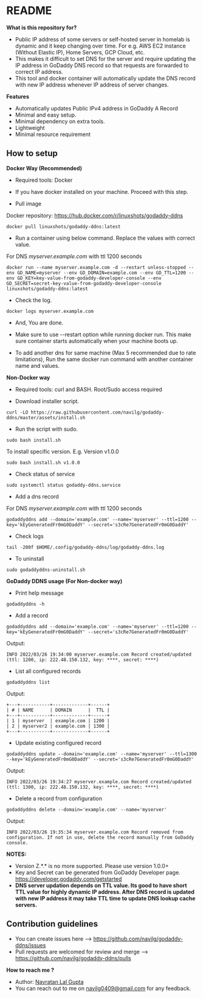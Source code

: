 # README #

**What is this repository for?**

* Public IP address of some servers or self-hosted server in homelab is dynamic and it keep changing over time. For e.g. AWS EC2 instance (Without Elastic IP), Home Servers, GCP Cloud, etc.
* This makes it difficult to set DNS for the server and require updating the IP address in GoDaddy DNS record so that requests are forwarded to correct IP address.
* This tool and docker container will automatically update the DNS record with new IP address whenever IP address of server changes.

**Features**

* Automatically updates Public IPv4 address in GoDaddy A Record
* Minimal and easy setup.
* Minimal dependency on extra tools.
* Lightweight
* Minimal resource requirement

## How to setup

**Docker Way (Recommended)**

* Required tools: Docker

* If you have docker installed on your machine. Proceed with this step.

* Pull image

Docker repository: https://hub.docker.com/r/linuxshots/godaddy-ddns

```
docker pull linuxshots/godaddy-ddns:latest
```

* Run a container using below command. Replace the values with correct value.

For DNS *myserver.example.com* with ttl 1200 seconds

```
docker run --name myserver.example.com -d --restart unless-stopped --env GD_NAME=myserver --env GD_DOMAIN=example.com --env GD_TTL=1200 --env GD_KEY=key-value-from-godaddy-developer-console --env GD_SECRET=secret-key-value-from-godaddy-developer-console linuxshots/godaddy-ddns:latest
```

* Check the log.

```
docker logs myserver.example.com
```

* And, You are done.

* Make sure to use --restart option while running docker run. This make sure container starts automatically when your machine boots up.

* To add another dns for same machine (Max 5 recommended due to rate limitations), Run the same docker run command with another container name and values.

**Non-Docker way**

* Required tools: curl and BASH. Root/Sudo access required

* Download installer script.

```
curl -LO https://raw.githubusercontent.com/navilg/godaddy-ddns/master/assets/install.sh
```

* Run the script with sudo.

```
sudo bash install.sh
```

To install specific version. E.g. Version v1.0.0

```
sudo bash install.sh v1.0.0
```

* Check status of service

```
sudo systemctl status godaddy-ddns.service
```

* Add a dns record

For DNS *myserver.example.com* with ttl 1200 seconds

```
godaddyddns add --domain='example.com' --name='myserver' --ttl=1200 --key='kEyGeneratedFr0mG0DaddY' --secret='s3cRe7GeneratedFr0mG0DaddY'
```

* Check logs

```
tail -200f $HOME/.config/godaddy-ddns/log/godaddy-ddns.log
```

* To uninstall

```
sudo godaddyddns-uninstall.sh
```

**GoDaddy DDNS usage (For Non-docker way)**

* Print help message

```
godaddyddns -h
```

* Add a record

```
godaddyddns add --domain='example.com' --name='myserver' --ttl=1200 --key='kEyGeneratedFr0mG0DaddY' --secret='s3cRe7GeneratedFr0mG0DaddY'
```

Output:

```
INFO 2022/03/26 19:34:00 myserver.example.com Record created/updated (ttl: 1200, ip: 222.48.150.132, key: ****, secret: ****)
```

* List all configured records

```
godaddyddns list
```

Output:

```
+---+-----------+-------------+------+
| # | NAME      | DOMAIN      |  TTL |
+---+-----------+-------------+------+
| 1 | myserver  | example.com | 1200 |
| 2 | myserver2 | example.com | 1300 |
+---+-----------+-------------+------+
```

* Update existing configured record

```
godaddyddns update --domain='example.com' --name='myserver' --ttl=1300 --key='kEyGeneratedFr0mG0DaddY' --secret='s3cRe7GeneratedFr0mG0DaddY'
```

Output:

```
INFO 2022/03/26 19:34:27 myserver.example.com Record created/updated (ttl: 1300, ip: 222.48.150.132, key: ****, secret: ****)
```

* Delete a record from configuration

```
godaddyddns delete --domain='example.com' --name='myserver'
```

Output:

```
INFO 2022/03/26 19:35:34 myserver.example.com Record removed from configuration. If not in use, delete the record manually from GoDaddy console.
```

**NOTES:**

* Version Z.\*.\* is no more supported. Please use version 1.0.0+
* Key and Secret can be generated from GoDaddy Developer page. <https://developer.godaddy.com/getstarted>
* **DNS server updation depends on TTL value. Its good to have short TTL value for highly dynamic IP address. After DNS record is updated with new IP address it may take TTL time to update DNS lookup cache servers.**


## Contribution guidelines

* You can create issues here --> <https://github.com/navilg/godaddy-ddns/issues>
* Pull requests are welcomed for review and merge --> <https://github.com/navilg/godaddy-ddns/pulls>

**How to reach me ?**

* Author: [Navratan Lal Gupta](mailto:navilg0409@gmail.com)
* You can reach out to me on navilg0409@gmail.com for any feedback.
